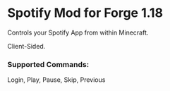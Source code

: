 # Spotify Mod for Forge 1.18
Controls your Spotify App from within Minecraft.

Client-Sided.
### Supported Commands:
Login, Play, Pause, Skip, Previous